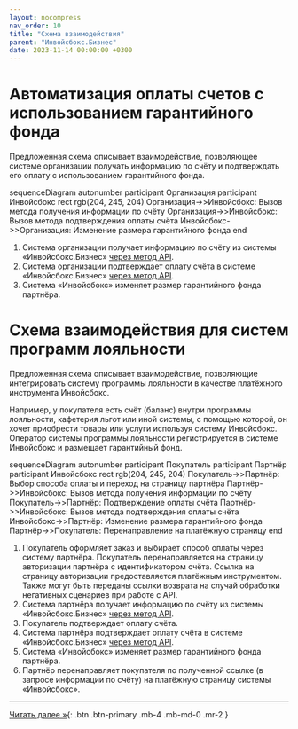 ```yaml
---
layout: nocompress
nav_order: 10
title: "Схема взаимодействия"
parent: "Инвойсбокс.Бизнес"
date: 2023-11-14 00:00:00 +0300
---
```


# Автоматизация оплаты счетов с использованием гарантийного фонда

Предложенная схема описывает взаимодействие, позволяющее системе организации получать
информацию  по счёту и подтверждать его оплату с использованием гарантийного фонда.

<div class="mermaid">
sequenceDiagram
    autonumber
    participant Организация
    participant Инвойсбокс
    rect rgb(204, 245, 204)
      Организация->>Инвойсбокс: Вызов метода получения информации по счёту
      Организация->>Инвойсбокс: Вызов метода подтверждения оплаты счёта
      Инвойсбокс->>Организация: Изменение размера гарантийного фонда
    end
</div>

1. Система организации получает информацию по счёту из системы &laquo;Инвойсбокс.Бизнес&raquo; [через метод API](/docs/business/get/).
1. Система организации подтверждает оплату счёта в системе &laquo;Инвойсбокс.Бизнес&raquo; [через метод API](/docs/business/confirm_payment/).
1. Система &laquo;Инвойсбокс&raquo; изменяет размер гарантийного фонда партнёра.


# Схема взаимодействия для систем программ лояльности

Предложенная схема описывает взаимодействие, позволяющие интегрировать систему программы лояльности
в качестве платёжного инструмента Инвойсбокс.

Например, у покупателя есть счёт (баланс) внутри программы лояльности, кафетерия льгот или иной системы,
с помощью которой, он хочет приобрести товары или услуги используя систему Инвойсбокс. Оператор
системы программы лояльности регистрируется в системе Инвойсбокс и размещает гарантийный фонд.

<div class="mermaid">
sequenceDiagram
    autonumber
    participant Покупатель
    participant Партнёр
    participant Инвойсбокс
    rect rgb(204, 245, 204)
      Покупатель->>Партнёр: Выбор способа оплаты и переход на страницу партнёра
      Партнёр->>Инвойсбокс: Вызов метода получения информации по счёту
      Покупатель->>Партнёр: Подтверждение оплаты счёта
      Партнёр->>Инвойсбокс: Вызов метода подтверждения оплаты счёта
      Инвойсбокс->>Партнёр: Изменение размера гарантийного фонда
      Партнёр->>Покупатель: Перенаправление на платёжную страницу
    end
</div>

1. Покупатель оформляет заказ и выбирает способ оплаты через систему партнёра. Покупатель перенаправляется на страницу авторизации партнёра с идентификатором счёта. Ссылка на страницу авторизации предоставляется платёжным инструментом. Также могут быть переданы ссылки возврата на случай обработки негативных сценариев при работе с API.
1. Система партнёра получает информацию по счёту из системы &laquo;Инвойсбокс.Бизнес&raquo; [через метод API](/docs/business/get/).
1. Покупатель подтверждает оплату счёта.
1. Система партнёра подтверждает оплату счёта в системе &laquo;Инвойсбокс.Бизнес&raquo; [через метод API](/docs/business/confirm_payment/).
1. Система &laquo;Инвойсбокс&raquo; изменяет размер гарантийного фонда партнёра.
1. Партнёр перенаправляет покупателя по полученной ссылке (в запросе информации по счёту) на платёжную страницу системы &laquo;Инвойсбокс&raquo;.

---

[Читать далее &raquo;](/docs/dictionary/){: .btn .btn-primary .mb-4 .mb-md-0 .mr-2 }

